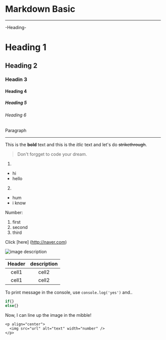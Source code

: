 # Markdown Basic
---
<!--Heading-->
-Heading- 
# Heading 1
## Heading 2
### Headin 3
#### Heading 4
##### Heading 5
###### Heading 6
Paragraph

<!--Line-->
---

<!--Text attribute-->
This is the **bold** text and this is the *itlic* text and let's do ~~strikethrough~~.

<!--Quote-->
>Don't forgget to code your dream.

<!--Bullet List-->
1.
* hi
* hello


2.
- hum
- i know

<!--Number Lidt-->
Number:
1. first
2. second
3. third

<!--Link-->
Click [here] (http://naver.com)

<!--image-->
![image description](https://post-phinf.pstatic.net/MjAyMTA4MzFfMTc0/MDAxNjMwMzkwNDEyOTk2.PSHfFwKKzx_BKJffDhYqTJTctTLCyxv9NlAr7tJSTf0g.Ocg6S6_9dF2eihuY1k7OQdcrpxRxkEx8ClNvbivT0sEg.PNG/pasted_image_0_%281%29.png?type=w1200)

<!--table-->
|Header|description|
|:--:|:--:|
|cell1|cell2|
|cell1|cell2|

<!--code-->
To print message in the console, use `console.log('yes')` and..

```js
if{}
else{}
```
<!--이미지 가운데 정렬-->
Now, I can line up the image in the mibble!
```
<p align="center">
  <img src="url" alt="text" width="number" />
</p>
```

